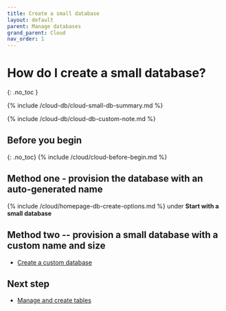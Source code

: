 ```yaml
---
title: Create a small database
layout: default
parent: Manage databases
grand_parent: Cloud
nav_order: 1
---
```


# How do I create a small database?
{: .no_toc }

{% include /cloud-db/cloud-small-db-summary.md %}

{% include /cloud-db/cloud-db-custom-note.md %}

## Before you begin
{: .no_toc}
{% include /cloud/cloud-before-begin.md %}

## Method one - provision the database with an auto-generated name

{% include /cloud/homepage-db-create-options.md %} under **Start with a small database**

## Method two -- provision a small database with a custom name and size

* [Create a custom database](/docs/cloud/cloud-databases/cloud-db-create-custom)

## Next step

* [Manage and create tables](/docs/cloud/cloud-tables/cloud-table-manage)
